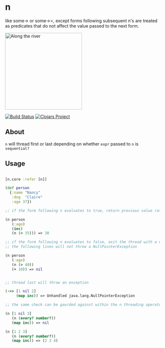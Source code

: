 # n

like some-> or some->>, except forms following subsequent n's are treated as predicates that do not affect the value passed to the next form.

<img src="http://www.csstoday.com/UploadFiles/Multimedia/2015/4/201504161045388080.jpg"
 alt="Along the river" height="250" />

[![Build Status](https://travis-ci.org/rcullito/n.svg?branch=master)](https://travis-ci.org/rcullito/n)
[![Clojars Project](https://img.shields.io/clojars/v/n.core.svg)](https://clojars.org/n.core)

## About
`n` will thread first or last depending on whether `expr` passed to `n` is `sequential?`

## Usage

```clojure

[n.core :refer [n]]

(def person
  {:name "Nancy"
   :dog  "Claire"
   :age 37})

;; if the form following n evaluates to true, return previous value rather than the result of the prior expression.

(n person
   (:age)
   (inc)
   (n (> 35))) => 38

;; if the form following n evaluates to false, exit the thread with a nil
;; the following lines will not throw a NullPointerException

(n person
   (:age)
   (n (> 40))
   (+ 10)) => nil


;; thread last will throw an exception

(->> [1 nil 2]
     (map inc)) => Unhandled java.lang.NullPointerException

;; the same check can be gaurded against within the n threading operator

(n [1 nil 3]
   (n (every? number?))
   (map inc)) => nil

(n [1 2 3]
   (n (every? number?))
   (map inc)) => (2 3 4)

```

